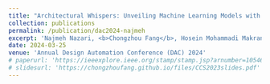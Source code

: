 ```yaml
---
title: "Architectural Whispers: Unveiling Machine Learning Models with Frequency Throttling Side-Channel Fingerprinting"
collection: publications
permalink: /publication/dac2024-najmeh
excerpt: 'Najmeh Nazari, <b>Chongzhou Fang</b>, Hosein Mohammadi Makrani, Behnam Omidi, Setareh Rafatirad, Avesta Sasan, Hossein Sayadi, Houman Homayoun and Khaled N. Khasawneh'
date: 2024-03-25
venue: 'Annual Design Automation Conference (DAC) 2024'
# paperurl: 'https://ieeexplore.ieee.org/stamp/stamp.jsp?arnumber=10546869'
# slidesurl: 'https://chongzhoufang.github.io/files/CCS2023slides.pdf'
---
```

